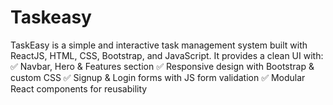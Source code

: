 # Taskeasy
TaskEasy is a simple and interactive task management system built with ReactJS, HTML, CSS, Bootstrap, and JavaScript. It provides a clean UI with:  ✅ Navbar, Hero &amp; Features section  ✅ Responsive design with Bootstrap &amp; custom CSS  ✅ Signup &amp; Login forms with JS form validation  ✅ Modular React components for reusability  
